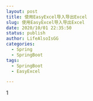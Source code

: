 ```yaml
---
layout: post
title: 使用EasyExcel导入导出Excel
slug: 使用EasyExcel导入导出Excel
date: 2020/10/01 22:35:50
status: publish
author: LifeAlsoIsGG
categories: 
  - Spring
  - SpringBoot
tags: 
  - SpringBoot
  - EasyExcel

---
```




1